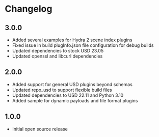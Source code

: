 # Changelog

## 3.0.0

- Added several examples for Hydra 2 scene index plugins
- Fixed issue in build plugInfo.json file configuration for debug builds
- Updated dependencies to stock USD 23.05
- Updated openssl and libcurl dependencies

## 2.0.0

- Added support for general USD plugins beyond schemas
- Updated repo_usd to support flexible build files
- Updated dependencies to USD 22.11 and Python 3.10
- Added sample for dynamic payloads and file format plugins

## 1.0.0

- Initial open source release